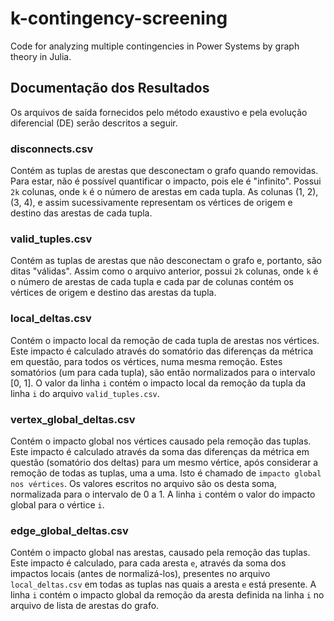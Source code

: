 # k-contingency-screening
Code for analyzing multiple contingencies in Power Systems by graph theory in Julia.


## Documentação dos Resultados

Os arquivos de saída fornecidos pelo método exaustivo e pela evolução diferencial (DE) serão descritos a seguir.

### disconnects.csv

Contém as tuplas de arestas que desconectam o grafo quando removidas. Para estar, não é possível quantificar o impacto, pois ele é "infinito".
Possui `2k` colunas, onde `k` é o número de arestas em cada tupla. As colunas (1, 2), (3, 4), e assim sucessivamente representam os vértices de origem e destino das arestas de cada tupla.

### valid_tuples.csv

Contém as tuplas de arestas que não desconectam o grafo e, portanto, são ditas "válidas". Assim como o arquivo anterior, possui `2k` colunas, onde `k` é o número de arestas de cada tupla e cada par de colunas contém os vértices de origem e destino das arestas da tupla.

### local_deltas.csv

Contém o impacto local da remoção de cada tupla de arestas nos vértices. Este impacto é calculado através do somatório das diferenças da métrica em questão, para todos os vértices, numa mesma remoção. Estes somatórios (um para cada tupla), são então normalizados para o intervalo [0, 1]. O valor da linha `i` contém o impacto local da remoção da tupla da linha `i` do arquivo `valid_tuples.csv`.

### vertex_global_deltas.csv

Contém o impacto global nos vértices causado pela remoção das tuplas. Este impacto é calculado através da soma das diferenças da métrica em questão (somatório dos deltas) para um mesmo vértice, após considerar a remoção de todas as tuplas, uma a uma. Isto é chamado de `impacto global nos vértices`. Os valores escritos no arquivo são os desta soma, normalizada para o intervalo de 0 a 1. A linha `i` contém o valor do impacto global para o vértice `i`.

### edge_global_deltas.csv

Contém o impacto global nas arestas, causado pela remoção das tuplas. Este impacto é calculado, para cada aresta `e`, através da soma dos impactos locais (antes de normalizá-los), presentes no arquivo `local_deltas.csv` em todas as tuplas nas quais a aresta `e` está presente. A linha `i` contém o impacto global da remoção da aresta definida na linha `i` no arquivo de lista de arestas do grafo.


